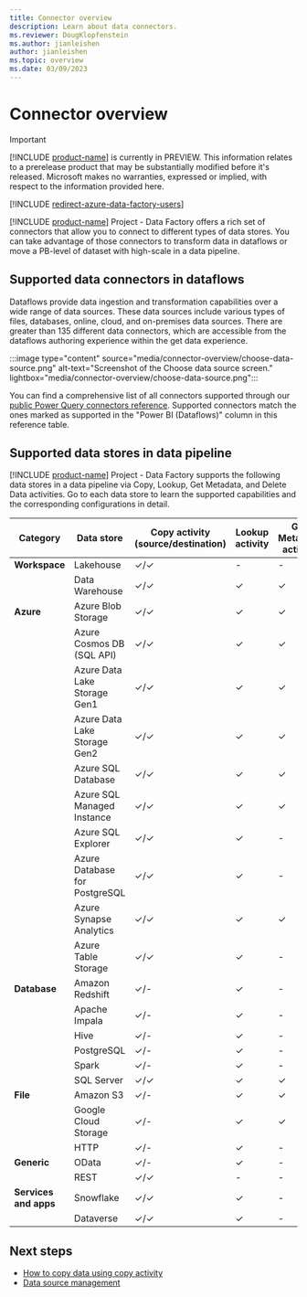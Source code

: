 ```yaml
---
title: Connector overview
description: Learn about data connectors.
ms.reviewer: DougKlopfenstein
ms.author: jianleishen
author: jianleishen
ms.topic: overview 
ms.date: 03/09/2023
---
```


# Connector overview

> [!IMPORTANT]
> [!INCLUDE [product-name](../includes/product-name.md)] is currently in PREVIEW.
> This information relates to a prerelease product that may be substantially modified before it's released. Microsoft makes no warranties, expressed or implied, with respect to the information provided here.

[!INCLUDE [redirect-azure-data-factory-users](../includes/redirect-azure-data-factory-users.md)]

[!INCLUDE [product-name](../includes/product-name.md)] Project - Data Factory offers a rich set of connectors that allow you to connect to different types of data stores. You can take advantage of those connectors to transform data in dataflows or move a PB-level of dataset with high-scale in a data pipeline.

## Supported data connectors in dataflows

Dataflows provide data ingestion and transformation capabilities over a wide range of data sources. These data sources include various types of files, databases, online, cloud, and on-premises data sources. There are greater than 135 different data connectors, which are accessible from the dataflows authoring experience within the get data experience.

:::image type="content" source="media/connector-overview/choose-data-source.png" alt-text="Screenshot of the Choose data source screen." lightbox="media/connector-overview/choose-data-source.png":::

You can find a comprehensive list of all connectors supported through our [public Power Query connectors reference](/power-query/connectors/). Supported connectors match the ones marked as supported in the "Power BI (Dataflows)" column in this reference table.

## Supported data stores in data pipeline

[!INCLUDE [product-name](../includes/product-name.md)] Project - Data Factory supports the following data stores in a data pipeline via Copy, Lookup, Get Metadata, and Delete Data activities. Go to each data store to learn the supported capabilities and the corresponding configurations in detail.

| **Category** | **Data store** | **Copy activity (source/destination)** | **Lookup activity** | **Get Metadata activity** | **Delete activity** | **Script activity** | **Stored Procedure activity** |
|---|---|---|---|---|---|---|---|
| **Workspace** | Lakehouse | ✓/✓ | - | - | ✓ | - | - |
|  | Data Warehouse | ✓/✓ | ✓ | ✓ | - | ✓ | ✓ |
| **Azure** | Azure Blob Storage | ✓/✓ | ✓ | ✓ | ✓ | - | - |
|  | Azure Cosmos DB (SQL API) | ✓/✓ | ✓ | ✓ | ✓ | - | - |
|  | Azure Data Lake Storage Gen1 | ✓/✓ | ✓ | ✓ | ✓ | - | - |
|  | Azure Data Lake Storage Gen2 | ✓/✓ | ✓ | ✓ | ✓ | - | - |
|  | Azure SQL Database | ✓/✓ | ✓ | ✓ | ✓ | ✓ | ✓ |
|  | Azure SQL Managed Instance | ✓/✓ | ✓ | ✓ | - | ✓ | ✓ |
|  | Azure SQL Explorer | ✓/✓ | ✓ | - | - | - | - |
|  | Azure Database for PostgreSQL  | ✓/✓ | ✓ | - | - | - | - |
|  | Azure Synapse Analytics | ✓/✓ | ✓ | ✓ | - | ✓ | ✓ |
|  | Azure Table Storage | ✓/✓ | ✓ | - | - | - | - |
| **Database** | Amazon Redshift | ✓/-  | ✓ | - | - | - | - |
|  | Apache Impala | ✓/-  | ✓ | - | - | - | - |
|  | Hive  | ✓/-  | ✓ | - | - | - | - |
|  | PostgreSQL | ✓/-  | ✓ | - | - | - | - |
|  | Spark | ✓/-  | ✓ | - | - | - | - |
|  | SQL Server | ✓/✓ | ✓ | ✓ | - | ✓ | ✓ |
| **File** | Amazon S3 | ✓/-  | ✓ | ✓ | ✓ | - | - |
|  | Google Cloud Storage | ✓/-  | ✓ | ✓ | ✓ | - | - |
|  | HTTP | ✓/-  | ✓ | - | - | - | - |
| **Generic** | OData | ✓/-  | ✓ | - | - | - | - |
|  | REST | ✓/✓ | - | - | - | - | - |
| **Services and apps** | Snowflake | ✓/✓ | ✓ | - | - | ✓ | - |
|  | Dataverse | ✓/✓ | ✓ | - | - | - | - |

## Next steps

- [How to copy data using copy activity](copy-data-activity.md)
- [Data source management](data-source-management.md)
